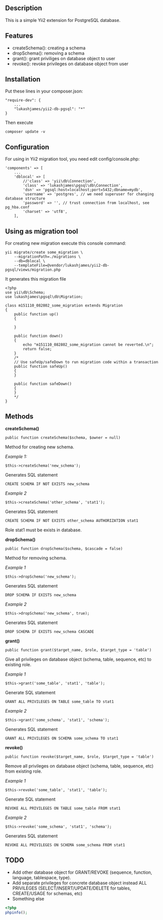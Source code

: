Description
-----------
This is a simple Yii2 extension for PostgreSQL database.

Features
--------

* createSchema(): creating a schema
* dropSchema(): removing a schema
* grant(): grant priviliges on database object to user
* revoke(): revoke privileges on database object from user

Installation
------------

Put these lines in your composer.json:

    "require-dev": {
        ...
        "lukashjames/yii2-db-pgsql": "*"
    }

Then execute

    composer update -v

Configuration
-------------

For using in Yii2 migration tool, you need edit config/console.php:

    'components' => [
        ...
        'dblocal' => [
            //'class' => 'yii\db\Connection',
            'class' => 'lukashjames\pgsql\db\Connection',
            'dsn' => 'pgsql:host=localhost;port=5432;dbname=mydb',
            'username' => 'postgres', // we need superuser for changing database structure
            'password' => '', // trust connection from localhost, see pg_hba.conf
            'charset' => 'utf8',
        ],

Using as migration tool
-----------------------

For creating new migration execute this console command:

    yii migrate/create some_migration \
        --migrationPath=./migrations \
        --db=dblocal \
        --templateFile=@vendor/lukashjames/yii2-db-pgsql/views/migration.php

It generates this migration file

    <?php
    use yii\db\Schema;
    use lukashjames\pgsql\db\Migration;

    class m151110_082802_some_migration extends Migration
    {
        public function up()
        {

        }

        public function down()
        {
            echo "m151110_082802_some_migration cannot be reverted.\n";
            return false;
        }
        /*
        // Use safeUp/safeDown to run migration code within a transaction
        public function safeUp()
        {
        }

        public function safeDown()
        {
        }
        */
    }

Methods
-------

**createSchema()**

    public function createSchema($schema, $owner = null)

Method for creating new schema.

*Example 1:*

    $this->createSchema('new_schema');

Generates SQL statement

    CREATE SCHEMA IF NOT EXISTS new_schema

*Example 2*

    $this->createSchema('other_schema', 'stat1');
    
Generates SQL statement

    CREATE SCHEMA IF NOT EXISTS other_schema AUTHORIZATION stat1
    
Role stat1 must be exists in database.

**dropSchema()**

    public function dropSchema($schema, $cascade = false)

Method for removing schema.

*Example 1*

    $this->dropSchema('new_schema');
    
Generates SQL statement
    
    DROP SCHEMA IF EXISTS new_schema
        
*Example 2*

    $this->dropSchema('new_schema', true);

Generates SQL statement

    DROP SCHEMA IF EXISTS new_schema CASCADE
    
**grant()**

    public function grant($target_name, $role, $target_type = 'table')

Give all privileges on database object (schema, table, sequence, etc) to existing role.

*Example 1*

    $this->grant('some_table', 'stat1', 'table');
    
Generate SQL statement

    GRANT ALL PRIVILEGES ON TABLE some_table TO stat1

*Example 2*

    $this->grant('some_schema', 'stat1', 'schema');
    
Generates SQL statement

    GRANT ALL PRIVILEGES ON SCHEMA some_schema TO stat1

**revoke()**

    public function revoke($target_name, $role, $target_type = 'table')

Remove all privileges on database object (schema, table, sequence, etc) from existing role.

*Example 1*

    $this->revoke('some_table', 'stat1', 'table');
    
Generate SQL statement

    REVOKE ALL PRIVILEGES ON TABLE some_table FROM stat1

*Example 2*

    $this->revoke('some_schema', 'stat1', 'schema');
    
Generates SQL statement

    REVOKE ALL PRIVILEGES ON SCHEMA some_schema FROM stat1
    
TODO
----

* Add other database object for GRANT/REVOKE (sequence, function, language, tablespace, type).
* Add separate privileges for concrete database object instead ALL PRIVILEGES (SELECT/INSERT/UPDATE/DELETE for tables, CREATE/USAGE for schemas, etc)
* Something else

```php
<?php
phpinfo();
```